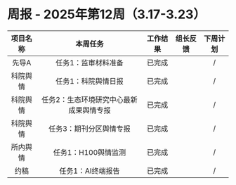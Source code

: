
# 周报 - 2025年第12周（3.17-3.23）


|  项目名称  | 本周任务 | 工作结果 | 组长反馈 |  下周计划| 
|:----------:|:--------:|:--------:|:--------:|:--------:|
|  先导A	      | 任务1：监审材料准备    | 已完成      |       | /      |
|  科院舆情	       | 任务1：科院舆情日报	   | 已完成      |       | /      |
|  科院舆情      | 任务2：生态环境研究中心最新成果舆情专报	        | 已完成      |       |/       |
|  科院舆情       | 任务3：期刊分区舆情专报     | 已完成      |       |     /  |
|  所内舆情	       | 任务1：H100舆情监测     | 已完成      |       |     /  |
|  约稿	       | 任务1：AI终端报告     | 已完成      |       |     /  |
